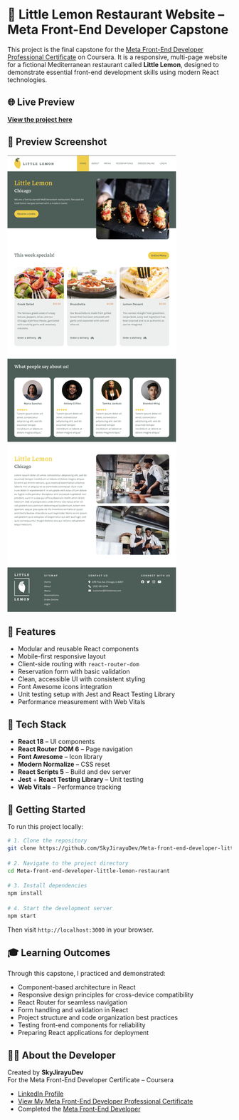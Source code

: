 # 🍋 Little Lemon Restaurant Website – Meta Front-End Developer Capstone

This project is the final capstone for the [Meta Front-End Developer Professional Certificate](https://www.coursera.org/professional-certificates/meta-front-end-developer) on Coursera. It is a responsive, multi-page website for a fictional Mediterranean restaurant called **Little Lemon**, designed to demonstrate essential front-end development skills using modern React technologies.

## 🌐 Live Preview

**[View the project here](https://skyjirayudev.github.io/Meta-front-end-developer-little-lemon-restaurant/)**

## 📸 Preview Screenshot

![Preview little lemon restaurant](/public/little-lemon-restaurant.png)

## 📌 Features

- Modular and reusable React components  
- Mobile-first responsive layout  
- Client-side routing with `react-router-dom`  
- Reservation form with basic validation  
- Clean, accessible UI with consistent styling  
- Font Awesome icons integration  
- Unit testing setup with Jest and React Testing Library  
- Performance measurement with Web Vitals

## 🔧 Tech Stack

- **React 18** – UI components  
- **React Router DOM 6** – Page navigation  
- **Font Awesome** – Icon library  
- **Modern Normalize** – CSS reset  
- **React Scripts 5** – Build and dev server  
- **Jest** + **React Testing Library** – Unit testing  
- **Web Vitals** – Performance tracking

## 🚀 Getting Started

To run this project locally:

```bash
# 1. Clone the repository
git clone https://github.com/SkyJirayuDev/Meta-front-end-developer-little-lemon-restaurant.git

# 2. Navigate to the project directory
cd Meta-front-end-developer-little-lemon-restaurant

# 3. Install dependencies
npm install

# 4. Start the development server
npm start
```

Then visit `http://localhost:3000` in your browser.

## 🎓 Learning Outcomes

Through this capstone, I practiced and demonstrated:

- Component-based architecture in React  
- Responsive design principles for cross-device compatibility  
- React Router for seamless navigation  
- Form handling and validation in React  
- Project structure and code organization best practices  
- Testing front-end components for reliability  
- Preparing React applications for deployment

## 👨‍💻 About the Developer

Created by **SkyJirayuDev**  
For the Meta Front-End Developer Certificate – Coursera

- [LinkedIn Profile](https://www.linkedin.com/in/sky-j-saisuwan-603a44316/)  
- [View My Meta Front-End Developer Professional Certificate](https://www.coursera.org/account/accomplishments/professional-cert/ZZQITDDW3XFO)  
- Completed the [Meta Front-End Developer](https://www.coursera.org/professional-certificates/meta-front-end-developer)
